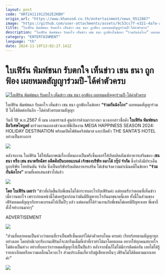 ```yaml
---
layout: post
code: "ART24111912562E2KBH"
origin_url: "https://www.khaosod.co.th/entertainment/news_9512867"
image: "https://github.com/user-attachments/assets/9c53cc7f-e321-4a7a-aee6-44f3d015214c"
title: "ใบเฟิร์น พิมพ์ชนก รับตกใจ เห็นข่าว เชน ธนา ถูกฟ้อง เผยหมดสัญญาร่วมปี-ได้ค่าตัวครบ"
description: "ใบเฟิร์น พิมพ์ชนก รับตกใจ เห็นข่าว เชน ธนา ถูกฟ้องในข้อหา “ร่วมกันฉ้อโกง” เผยหมดสัญญาร่วมปี ไม่ได้ติดต่อกันอีก -ได้ค่าตัวครบตามสัญญา"
category: "ENTERTAINMENT"
language: "th"
date: 2024-11-19T13:02:27.141Z
---
```


# ใบเฟิร์น พิมพ์ชนก รับตกใจ เห็นข่าว เชน ธนา ถูกฟ้อง เผยหมดสัญญาร่วมปี-ได้ค่าตัวครบ

[![ใบเฟิร์น พิมพ์ชนก รับตกใจ เห็นข่าว เชน ธนา ถูกฟ้อง เผยหมดสัญญาร่วมปี-ได้ค่าตัวครบ](https://www.khaosod.co.th/wpapp/uploads/2024/11/ยาว-แดง.jpg "ใบเฟิร์น พิมพ์ชนก รับตกใจ เห็นข่าว เชน ธนา ถูกฟ้อง เผยหมดสัญญาร่วมปี-ได้ค่าตัวครบ")](https://www.khaosod.co.th/wpapp/uploads/2024/11/ยาว-แดง.jpg)

ใบเฟิร์น พิมพ์ชนก รับตกใจ เห็นข่าว เชน ธนา ถูกฟ้องในข้อหา **“ร่วมกันฉ้อโกง”** เผยหมดสัญญาร่วมปี ไม่ได้ติดต่อกันอีก -ได้ค่าตัวครบตามสัญญา

วันที่ 19 พ.ย.2567 ที่ เมน เอนทรานซ์ ศูนย์การค้าเมกาบางนา นางเอกสาวชื่อดัง **ใบเฟิร์น พิมพ์ชนก ลือวิเศษไพบูลย์** มาร่วมงานแถลงข่าวและพิธีเปิดงาน MEGA HAPPINESS SEASON 2024: HOLIDAY DESTINATION พร้อมเปิดไฟต้นคริสต์มาส และเปิดตัว THE SANTA’S HOTEL อย่างเป็นทางการ

![](https://www.khaosod.co.th/wpapp/uploads/2024/11/BifernAmado-1.png)

หลังจบงาน ใบเฟิร์น ได้ให้สัมภาษณ์เรื่องที่ตนเองเป็นพรีเซ็นเตอร์ให้กับผลิตภัณฑ์อาหารเสริมของ เ**ชน ธนา หรือ เชน ธนาตรัยฉัตร อดีตศิลปินบอยแบนด์ เจ้าของบริษัท อมาโด้ กรุ๊ป จำกัด** ซึ่งกำลังมีประเด็นถูกบริษัท ไทยยินตัน จำกัด ซึ่งเป็นบริษัทรับผลิตอาหารเสริม ได้เข้าแจ้งความดำเนินคดีในข้อหา **“ร่วมกันฉ้อโกง”** ตามที่เคยเสนอข่าวไปแล้ว

![](https://www.khaosod.co.th/wpapp/uploads/2024/11/BifernAmado-4.jpg)

**โดย ใบเฟิร์น เผยว่า** “ข่าวที่เกิดขึ้นกับพี่เชนไม่ได้กระทบอะไรกับเฟิร์นค่ะ แต่ยอมรับว่าตอนที่เห็นข่าวเมื่อวานตกใจ เพราะก่อนหน้านี้ไม่เคยรู้มาก่อนว่ามันมีปัญหาอะไรกันมาขนาดนี้เลย ทั้งนี้ในส่วนของเฟิร์นหมดสัญญากับทางแบรนด์ไปเป็นปีๆ แล้ว แต่ตอนที่ได้ร่วมงานกับพี่เชนไม่เคยมีปัญหาเลย พี่เขาก็ตั้งใจทำงานมากๆ”

ADVERTISEMENT

![](https://www.khaosod.co.th/wpapp/uploads/2024/11/BifernAmado-3.png)

“ส่วนที่หลายคนเป็นห่วงว่าตอนที่เราเป็นพรีเซ็นเตอร์ได้ค่าตัวครบไหม ครบค่ะ เรียบร้อยตามสัญญาทุกอย่างเลย โดยปกติเวลารับงานเฟิร์นก็จะสกรีนเต็มที่เท่าที่เราทำได้มาโดยตลอด อยากให้ทุกคนสบายใจไม่ต้องเป็นห่วง อย่างที่บอกว่าเราหมดสัญญาไปเป็นปีแล้ว หลังจากนั้นก็ไม่ได้มีการติดต่อกัน เลยไม่ได้รู้รายละเอียดหรือความเคลื่อนไหวอะไร ส่วนประเด็นเกี่ยวกับผู้เสียหายอื่นๆ เฟิร์นไม่ได้ติดตามมากเลยค่ะ“

![](https://www.khaosod.co.th/wpapp/uploads/2024/11/BifernAmado-2.png)